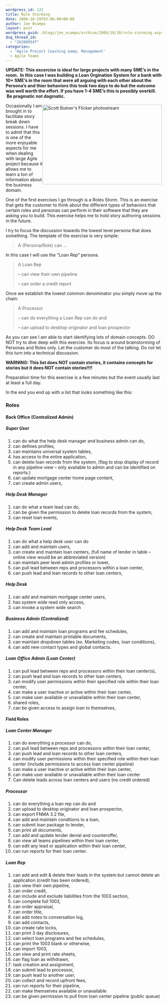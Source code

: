 ```yaml
---
wordpress_id: 122
title: Role Storming
date: 2008-10-29T03:06:00+00:00
author: Joe Ocampo
layout: post
wordpress_guid: /blogs/joe_ocampo/archive/2008/10/28/role-storming.aspx
dsq_thread_id:
  - "262089547"
categories:
  - 'Agile Project Coaching &amp; Management'
  - Agile Teams
---
```

**UPDATE: This excercise is ideal for large projects with many SME&#8217;s in the room. &nbsp;In this case I was building a Loan Orgination System for a bank with 10+ SME&#8217;s in the room that were all arguing with each other about the Persona&#8217;s and thier behaviors this took two days to do but the outcome was well worth the effort. If you have 1-4 SME&#8217;s this is possibly overkill. &nbsp;Be pragmatic not dogmatic.**&nbsp;

<img width="385" height="257" style="float: right;margin-top: 5px;margin-bottom: 5px" src="http://farm4.static.flickr.com/3236/2743011951_abf5d55723.jpg?v=0" alt="Scott Butner's Flicker photostream" />

Occasionally I am brought in to facilitate story break down sessions. I have to admit that this is one of the more enjoyable aspects for me when dealing with large Agile project because it allows me to learn a ton of information about the business domain. 

One of the first exercises I go through is a Roles Storm. This is an exercise that gets the customer to think about the different types of behaviors that certain roles and personas can perform in their software that they are asking you to build. This exercise helps me to hold story authoring sessions in the future. 

I try to focus the discussion towards the lowest level persona that does something. The template of the exercise is very simple: 

> A {Persona/Role} can &hellip;

In this case I will use the &ldquo;Loan Rep&rdquo; persona. 

> A Loan Rep 
> 
> &#8211; can view their own pipeline 
> 
> &#8211; can order a credit report

Once we establish the lowest common denominator you simply move up the chain: 

> A Processor 
> 
> &#8211; can do everything a Loan Rep can do and 
> 
> &#8211; can upload to desktop originator and loan prospector

As you can see I am able to start identifying lots of domain concepts. DO NOT try to dive deep with this exercise. Its focus is around brainstorming of Personas and Roles only. Let the customer do most of the talking. Do not let this turn into a technical discussion. 

**WARNING: This list does NOT contain stories, it contains concepts for stories but it does NOT contain stories!!!!** 

Preparation time for this exercise is a few minutes but the event usually last at least a full day. 

In the end you end up with a list that looks something like this: 

### Roles

#### Back Office (Centralized Admin)

##### Super User

  1. can do what the help desk manager and business admin can do, 
  2. can defines profiles, 
  3. can maintains universal system tables, 
  4. has access to the entire application, 
  5. can delete loan records from the system, (flag to stop display of record in any pipeline view &ndash; only available to admin and can be identified on reports.) 
  6. can update mortgage center home page content, 
  7. can create admin users, 

##### Help Desk Manager

  1. can do what a team lead can do, 
  2. can be given the permission to delete loan records from the system, 
  3. <revisit> can reset loan events, 

##### Help Desk Team Lead

  1. can do what a help desk user can do 
  2. can add and maintain users, 
  3. can create and maintain loan centers, (full name of lender in table &ndash; online view would be an abbreviated version) 
  4. can maintain peer level admin profiles or lower, 
  5. can pull lead between reps and processors within a loan center, 
  6. can push lead and loan records to other loan centers, 

##### Help Desk

  1. can add and maintain mortgage center users, 
  2. has system wide read only access, 
  3. can invoke a system wide search 

##### Business Admin (Centralized)

  1. can add and maintain loan programs and fee schedules, 
  2. <revisit> can create and maintain printable documents, 
  3. <revisit>can maintain dropdown tables (ex. Marketing codes, loan conditions), 
  4. can add new contact types and global contacts. 

##### Loan Office Admin (Loan Center)

  1. can pull lead between reps and processors within their loan center(s), 
  2. can push lead and loan records to other loan centers, 
  3. can modify user permissions within their specified role within their loan center, 
  4. can make a user inactive or active within their loan center, 
  5. can make user available or unavailable within their loan center, 
  6. <revisit> shared roles, 
  7. can be given access to assign loan to themselves, 

#### Field Roles

##### Loan Center Manager 

  1. can do everything a processor can do, 
  2. can pull lead between reps and processors within their loan center, 
  3. can push lead and loan records to other loan centers, 
  4. can modify user permissions within their specified role within their loan center (include permissions to access loan center pipeline) 
  5. can make a user inactive or active within their loan center, 
  6. can make user available or unavailable within their loan center 
  7. Can delete leads across loan centers and users (no credit ordered) 

##### Processor

  1. can do everything a loan rep can do and 
  2. can upload to desktop originator and loan prospector, 
  3. can export FNMA 3.2 file, 
  4. can add and maintain conditions to a loan, 
  5. can submit loan package to lender, 
  6. can print all documents, 
  7. can add and update lender denial and counteroffer, 
  8. can view all teams pipelines within their loan center, 
  9. can edit any lead or application within their loan center, 
 10. can run reports for their loan center. 

##### Loan Rep

  1. can add and edit & delete their leads in the system but cannot delete an application (credit has been ordered), 
  2. can view their own pipeline, 
  3. can order credit, 
  4. can include and exclude liabilities from the 1003 section, 
  5. can complete full 1003, 
  6. can order appraisal, 
  7. can order title, 
  8. can add notes to conversation log, 
  9. can add contacts, 
 10. can create rate locks, 
 11. can print 3 day disclosures, 
 12. can select loan programs and fee schedules, 
 13. can print the 1003 blank or otherwise, 
 14. can import 1003, 
 15. can view and print rate sheets, 
 16. can flag loan as withdrawn, 
 17. <revisit> task creation and assignment, 
 18. can submit lead to processor, 
 19. can push lead to another user, 
 20. can collect and record upfront fees, 
 21. can run reports for their pipeline, 
 22. can make themselves available or unavailable 
 23. can be given permission to pull from loan center pipeline (public queue)